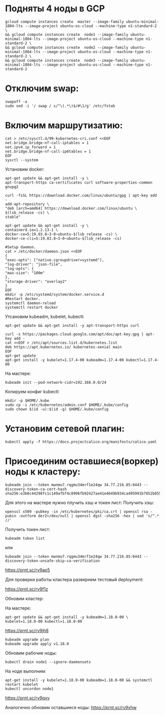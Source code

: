 
# Подняты 4 ноды в GCP
```
gcloud compute instances create  master --image-family ubuntu-minimal-1804-lts --image-project ubuntu-os-cloud --machine-type n1-standard-2 \
&& gcloud compute instances create  node1 --image-family ubuntu-minimal-1804-lts --image-project ubuntu-os-cloud --machine-type n1-standard-2 \
&& gcloud compute instances create  node2 --image-family ubuntu-minimal-1804-lts --image-project ubuntu-os-cloud --machine-type n1-standard-2 \
&& gcloud compute instances create  node3 --image-family ubuntu-minimal-1804-lts --image-project ubuntu-os-cloud --machine-type n1-standard-2
```
# Отключим swap:
```
swapoff -a
sudo sed -i '/ swap / s/^\(.*\)$/#\1/g' /etc/fstab
```
 
# Включим маршрутизатию:

```
cat > /etc/sysctl.d/99-kubernetes-cri.conf <<EOF
net.bridge.bridge-nf-call-iptables = 1
net.ipv4.ip_forward = 1
net.bridge.bridge-nf-call-ip6tables = 1
EOF
sysctl --system
```
Установим docker:
```
apt-get update && apt-get install -y \
apt-transport-https ca-certificates curl software-properties-common gnupg2

curl -fsSL https://download.docker.com/linux/ubuntu/gpg | apt-key add -
add-apt-repository \
"deb [arch=amd64] https://download.docker.com/linux/ubuntu \
$(lsb_release -cs) \
stable"

apt-get update && apt-get install -y \
containerd.io=1.2.13-1 \
docker-ce=5:19.03.8~3-0~ubuntu-$(lsb_release -cs) \
docker-ce-cli=5:19.03.8~3-0~ubuntu-$(lsb_release -cs)

#Setup daemon.
cat > /etc/docker/daemon.json <<EOF
{
"exec-opts": ["native.cgroupdriver=systemd"],
"log-driver": "json-file",
"log-opts": {
"max-size": "100m"
},
"storage-driver": "overlay2"
}
EOF
mkdir -p /etc/systemd/system/docker.service.d
#Restart docker.
systemctl daemon-reload
systemctl restart docker
```
Утсановим kubeadm, kubelet, kubectl:
```
apt-get update && apt-get install -y apt-transport-https curl

curl -s https://packages.cloud.google.com/apt/doc/apt-key.gpg | apt-key add -
cat <<EOF > /etc/apt/sources.list.d/kubernetes.list
deb https://apt.kubernetes.io/ kubernetes-xenial main
EOF
apt-get update
apt-get install -y kubelet=1.17.4-00 kubeadm=1.17.4-00 kubectl=1.17.4-00
```
На мастере:
```
kubeadm init --pod-network-cidr=192.168.0.0/24
```
Копируем конфиг kubectl:
```
mkdir -p $HOME/.kube
sudo cp -i /etc/kubernetes/admin.conf $HOME/.kube/config
sudo chown $(id -u):$(id -g) $HOME/.kube/config
```

# Установим сетевой плагин:
```
kubectl apply -f https://docs.projectcalico.org/manifests/calico.yaml
```

# Присоединим оставшиеся(воркер) ноды к кластеру:
```
kubeadm join --token mwnmu7.rqgmu34mrf1e24qw 34.77.216.85:6443 --discovery-token-ca-cert-hash sha256:e3b0c44298fc1c149afbf4c8996fb92427ae41e4649b934ca495991b7852b855
```

Для этого на мастере нужно плучить хэш и токен лист:
Получить хэш:
```
openssl x509 -pubkey -in /etc/kubernetes/pki/ca.crt | openssl rsa -pubin -outform der2>/dev/null | openssl dgst -sha256 -hex | sed 's/^.* //'
```

 Получить токен лист:
 ```
 kubeadm token list
```

или
```
kubeadm join --token mwnmu7.rqgmu34mrf1e24qw 34.77.216.85:6443 --discovery-token-unsafe-skip-ca-verification
```

https://prnt.sc/rv9ap5

Для проверки работы кластера развернем тестовый deployment:

https://prnt.sc/rv9f1z

Обновим кластер:

На мастере:
```
apt-get update && apt-get install -y kubeadm=1.18.0-00 \
kubelet=1.18.0-00 kubectl=1.18.0-00
```

https://prnt.sc/rv9jh8

```
kubeadm upgrade plan
kubeadm upgrade apply v1.18.0
```

Обновим рабочие ноды:
```
kubectl drain node1 --ignore-daemonsets
```
На ноде выполним:
```
apt-get install -y kubelet=1.18.0-00 kubeadm=1.18.0-00 && systemctl restart kubelet
kubectl uncordon node1
```

https://prnt.sc/rv9qxv

Аналогично обновим оставшиеся ноды:
https://prnt.sc/rv9xhw

